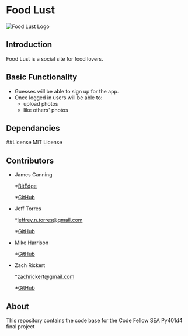 # Food Lust
![Food Lust Logo](https://avatars2.githubusercontent.com/u/22508428?v=3&s=200)

## Introduction
Food Lust is a social site for food lovers.

## Basic Functionality
* Guesses will be able to sign up for the app.
* Once logged in users will be able to:
    * upload photos
    * like others' photos

## Dependancies

##License
MIT License

## Contributors
* James Canning

    *[BitEdge](https://www.bitedge.co/)

    *[GitHub](https://github.com/bitedgeco)

* Jeff Torres

    *[jeffrey.n.torres@gmail.com](mailto:jeffrey.n.torres@gmail.com)

    *[GitHub](https://github.com/ilikesounds)

* Mike Harrison

    *[GitHub](https://github.com/mikekh84)

* Zach Rickert

    *[zachrickert@gmail.com](mailto:zachrickert@gmail.com)

    *[GitHub](https://github.com/zachrickert)

## About
This repository contains the code base for the Code Fellow SEA Py401d4 final project

